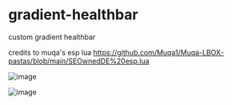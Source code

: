 # gradient-healthbar
custom gradient healthbar

credits to muqa's esp lua
https://github.com/Muqa1/Muqa-LBOX-pastas/blob/main/SEOwnedDE%20esp.lua

![image](https://github.com/polakrodakB/gradient-healthbar/assets/148718707/7a27df41-9498-486f-978a-3879ac0c0af0)

![image](https://github.com/polakrodakB/gradient-healthbar/assets/148718707/d228cf42-0030-45fd-bb7b-167ef5a65f7c)
